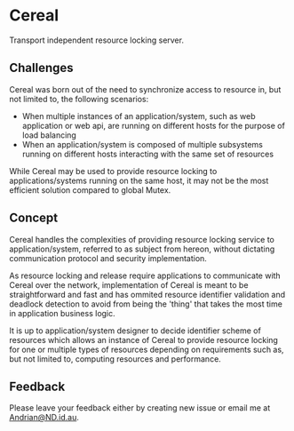 # Cereal
Transport independent resource locking server.

## Challenges
Cereal was born out of the need to synchronize access to resource in, but not limited to, the following scenarios:
- When multiple instances of an application/system, such as web application or web api, are running on different hosts for the purpose of load balancing
- When an application/system is composed of multiple subsystems running on different hosts interacting with the same set of resources

While Cereal may be used to provide resource locking to applications/systems running on the same host, it may not be the most efficient solution compared to global Mutex.

## Concept
Cereal handles the complexities of providing resource locking service to application/system, referred to as subject from hereon, without dictating communication protocol and security implementation.

As resource locking and release require applications to communicate with Cereal over the network, implementation of Cereal is meant to be straightforward and fast and has ommited resource identifier validation and deadlock detection to avoid from being the 'thing' that takes the most time in application business logic.

It is up to application/system designer to decide identifier scheme of resources which allows an instance of Cereal to provide resource locking for one or multiple types of resources depending on requirements such as, but not limited to, computing resources and performance.

## Feedback

Please leave your feedback either by creating new issue or email me at [Andrian@ND.id.au](mailto:Andrian@ND.id.au).
